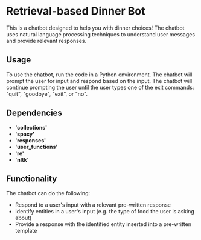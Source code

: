 # Retrieval-based Dinner Bot

This is a chatbot designed to help you with dinner choices! The chatbot uses natural language processing techniques to understand user messages and provide relevant responses. 

## Usage

To use the chatbot, run the code in a Python environment. The chatbot will prompt the user for input and respond based on the input. The chatbot will continue prompting the user until the user types one of the exit commands: "quit", "goodbye", "exit", or "no".

## Dependencies

* **'collections'**
* **'spacy'**
* **'responses'**
* **'user_functions'**
* **'re'**
* **'nltk'**

## Functionality

The chatbot can do the following:

* Respond to a user's input with a relevant pre-written response
* Identify entities in a user's input (e.g. the type of food the user is asking about)
* Provide a response with the identified entity inserted into a pre-written template
